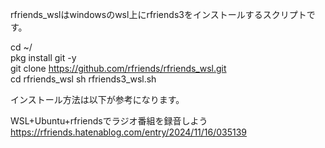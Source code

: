 rfriends_wslはwindowsのwsl上にrfriends3をインストールするスクリプトです。  
   
cd ~/  
pkg install git -y  
git clone https://github.com/rfriends/rfriends_wsl.git  
cd rfriends_wsl
sh rfriends3_wsl.sh  
  
インストール方法は以下が参考になります。  
  
WSL+Ubuntu+rfriendsでラジオ番組を録音しよう  
https://rfriends.hatenablog.com/entry/2024/11/16/035139  
